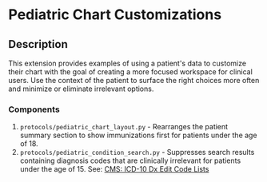 # Pediatric Chart Customizations

## Description

This extension provides examples of using a patient's data to customize their
chart with the goal of creating a more focused workspace for clinical users.
Use the context of the patient to surface the right choices more often and
minimize or eliminate irrelevant options.

### Components

1. `protocols/pediatric_chart_layout.py` - Rearranges the patient summary
   section to show immunizations first for patients under the age of 18.
2. `protocols/pediatric_condition_search.py` - Suppresses search results
   containing diagnosis codes that are clinically irrelevant for patients
   under the age of 15. See: [CMS: ICD-10 Dx Edit Code Lists](https://www.cms.gov/Medicare/Coding/OutpatientCodeEdit/Downloads/ICD-10-IOCE-Code-Lists.pdf)
